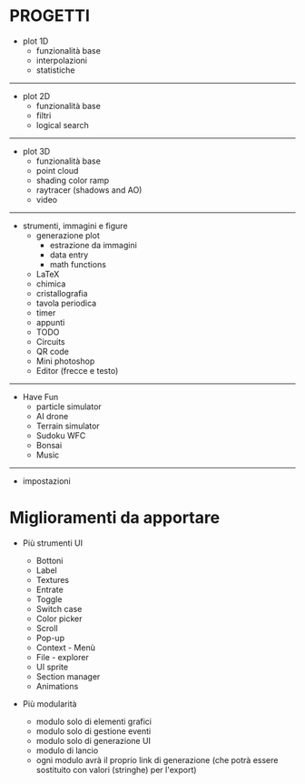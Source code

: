 # PROGETTI
- plot 1D
    - funzionalità base
    - interpolazioni
    - statistiche
---
- plot 2D
    - funzionalità base
    - filtri
    - logical search
---
- plot 3D
    - funzionalità base
    - point cloud
    - shading color ramp
    - raytracer (shadows and AO)
    - video
---
- strumenti, immagini e figure
    - generazione plot
        - estrazione da immagini
        - data entry
        - math functions
    - LaTeX
    - chimica
    - cristallografia
    - tavola periodica
    - timer
    - appunti
    - TODO
    - Circuits
    - QR code
    - Mini photoshop
    - Editor (frecce e testo)
---
- Have Fun
    - particle simulator
    - AI drone
    - Terrain simulator
    - Sudoku WFC
    - Bonsai
    - Music
---
- impostazioni

# Miglioramenti da apportare

- Più strumenti UI 
    - Bottoni
    - Label
    - Textures
    - Entrate
    - Toggle
    - Switch case
    - Color picker
    - Scroll
    - Pop-up
    - Context - Menù
    - File - explorer
    - UI sprite
    - Section manager
    - Animations

- Più modularità
    - modulo solo di elementi grafici
    - modulo solo di gestione eventi
    - modulo solo di generazione UI
    - modulo di lancio
    - ogni modulo avrà il proprio link di generazione (che potrà essere sostituito con valori (stringhe) per l'export)
